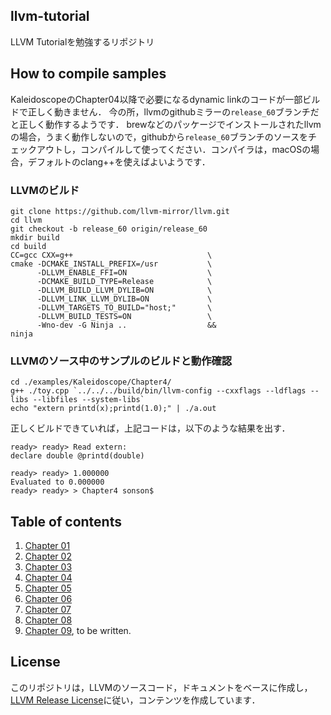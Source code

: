 ## llvm-tutorial
LLVM Tutorialを勉強するリポジトリ

## How to compile samples

KaleidoscopeのChapter04以降で必要になるdynamic linkのコードが一部ビルドで正しく動きません．
今の所，llvmのgithubミラーの`release_60`ブランチだと正しく動作するようです．
brewなどのパッケージでインストールされたllvmの場合，うまく動作しないので，githubから`release_60`ブランチのソースをチェックアウトし，コンパイルして使ってください．コンパイラは，macOSの場合，デフォルトのclang++を使えばよいようです．

### LLVMのビルド

```
git clone https://github.com/llvm-mirror/llvm.git
cd llvm
git checkout -b release_60 origin/release_60
mkdir build
cd build
CC=gcc CXX=g++                              \
cmake -DCMAKE_INSTALL_PREFIX=/usr           \
      -DLLVM_ENABLE_FFI=ON                  \
      -DCMAKE_BUILD_TYPE=Release            \
      -DLLVM_BUILD_LLVM_DYLIB=ON            \
      -DLLVM_LINK_LLVM_DYLIB=ON             \
      -DLLVM_TARGETS_TO_BUILD="host;"       \
      -DLLVM_BUILD_TESTS=ON                 \
      -Wno-dev -G Ninja ..                  &&
ninja
```

### LLVMのソース中のサンプルのビルドと動作確認

```
cd ./examples/Kaleidoscope/Chapter4/
g++ ./toy.cpp `../../../build/bin/llvm-config --cxxflags --ldflags --libs --libfiles --system-libs`
echo "extern printd(x);printd(1.0);" | ./a.out
```

正しくビルドできていれば，上記コードは，以下のような結果を出す．

```
ready> ready> Read extern: 
declare double @printd(double)

ready> ready> 1.000000
Evaluated to 0.000000
ready> ready> > Chapter4 sonson$ 
```

## Table of contents
1. [Chapter 01](https://github.com/sonsongithub/llvm-tutorial/blob/master/chap01.md)
2. [Chapter 02](https://github.com/sonsongithub/llvm-tutorial/blob/master/chap02.md)
3. [Chapter 03](https://github.com/sonsongithub/llvm-tutorial/blob/master/chap03.md)
3. [Chapter 04](https://github.com/sonsongithub/llvm-tutorial/blob/master/chap04.md)
3. [Chapter 05](https://github.com/sonsongithub/llvm-tutorial/blob/master/chap05.md)
3. [Chapter 06](https://github.com/sonsongithub/llvm-tutorial/blob/master/chap06.md)
3. [Chapter 07](https://github.com/sonsongithub/llvm-tutorial/blob/master/chap07.md)
3. [Chapter 08](https://github.com/sonsongithub/llvm-tutorial/blob/master/chap08.md)
3. [Chapter 09](https://github.com/sonsongithub/llvm-tutorial/blob/master/chap09.md), to be written.

## License
このリポジトリは，LLVMのソースコード，ドキュメントをベースに作成し，[LLVM Release License](http://releases.llvm.org/7.0.0/LICENSE.TXT)に従い，コンテンツを作成しています．
